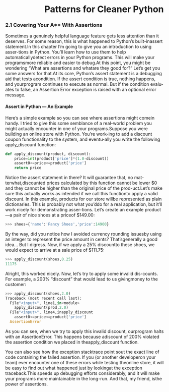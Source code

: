 
<h1 dir="rtl">Patterns for Cleaner Python</h1>
<div dir='rt1'>
  
<h3 dir='rt1'>2.1 Covering Your A** With Assertions</h3>
  
Sometimes a genuinely helpful language feature gets less attention than it deserves. For some reason, this is what happened to Python’s built-inassert statement.In this chapter I’m going to give you an introduction to using asser-tions in Python. You’ll learn how to use them to help automaticallydetect errors in your Python programs. This will make your programsmore reliable and easier to debug.At this point, you might be wondering “What are assertions and whatare they good for?” Let’s get you some answers for that.At its core, Python’s assert statement is a debugging aid that tests acondition. If the assert condition is true, nothing happens, and yourprogram continues to execute as normal. But if the condition evalu-ates to false, an Assertion Error exception is raised with an optional error message.

<h4 dir='rt1'>Assert in Python — An Example</h4>
  
Here’s a simple example so you can see where assertions might comein handy. I tried to give this some semblance of a real-world problem you might actually encounter in one of your programs.Suppose you were building an online store with Python. You’re work-ing to add a discount coupon functionality to the system, and eventu-ally you write the following apply_discount function:
  
``` python
def apply_discount(product, discount):
    price=int(product['price']*(1.0-discount))
    assert0<=price<=product['price']
    return price
```
Notice the assert statement in there? It will guarantee that, no mat-terwhat,discounted prices calculated by this function cannot be lower
$0 and they cannot be higher than the original price of the prod-uct.Let’s make sure this actually works as intended if we call this functionto apply a valid discount. In this example, products for our store willbe represented as plain dictionaries. This is probably not what you’ddo for a real application, but it’ll work nicely for demonstrating asser-tions. Let’s create an example product—a pair of nice shoes at a priceof $149.00:

``` python
>>> shoes={'name':'Fancy Shoes','price':14900}
```
  
By the way, did you notice how I avoided currency rounding issuesby using an integer to represent the price amount in cents? That’sgenerally a good idea... But I digress. Now, if we apply a 25% discountto these shoes, we would expect to arrive at a sale price of $111.75:
``` python
>>> apply_discount(shoes,0.25)
11175
```
Alright, this worked nicely. Now, let’s try to apply some invalid dis-counts. For example, a 200% “discount” that would lead to us givingmoney to the customer:
``` python
>>> apply_discount(shoes,2.0)
Traceback (most recent call last):
  File"<input>", line1,in<module>
    apply_discount(prod,2.0)
  File"<input>", line4,inapply_discount
    assert0<=price<=product['price']
  AssertionError
```
As you can see, when we try to apply this invalid discount, ourprogram halts with an AssertionError. This happens because adiscount of 200% violated the assertion condition we placed in theapply_discount function.
  
You can also see how the exception stacktrace point sout the exact line of code containing the failed assertion. If you (or another developeron your team) ever encounter one of these errors while testing theonline store, it will be easy to find out what happened just by lookingat the exception traceback.This speeds up debugging efforts considerably, and it will make your programs more maintainable in the long-run. And that, my friend, isthe power of assertions.
